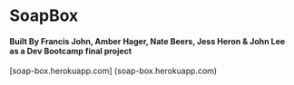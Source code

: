 # SoapBox

#### Built By Francis John, Amber Hager, Nate Beers, Jess Heron & John Lee as a Dev Bootcamp final project

[soap-box.herokuapp.com] (soap-box.herokuapp.com)


